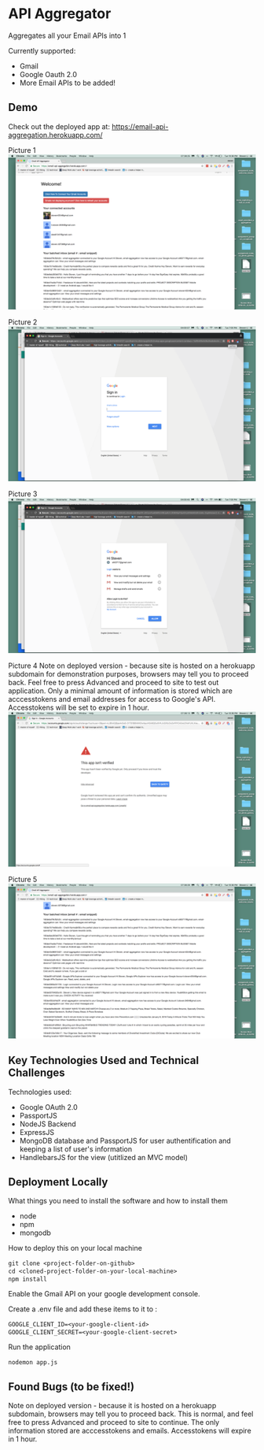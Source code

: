 # API Aggregator

Aggregates all your Email APIs into 1

Currently supported:
- Gmail
- Google Oauth 2.0
- More Email APIs to be added!

## Demo

Check out the deployed app at: https://email-api-aggregation.herokuapp.com/

Picture 1
![Alt text](./1.png?raw=true "Title")

Picture 2
![Alt text](./2.png?raw=true "Title")

Picture 3
![Alt text](./3.png?raw=true "Title")

Picture 4
Note on deployed version - because site is hosted on a herokuapp subdomain for demonstration purposes, browsers may tell you to proceed back. Feel free to press Advanced and proceed to site to test out application. Only a minimal amount of information is stored which are acccesstokens and email addresses for access to Google's API. Accesstokens will be set to expire in 1 hour.
![Alt text](./4.png?raw=true "Title")

Picture 5
![Alt text](./5.png?raw=true "Title")


## Key Technologies Used and Technical Challenges 

Technologies used: 
- Google OAuth 2.0
- PassportJS
- NodeJS Backend
- ExpressJS
- MongoDB database and PassportJS for user authentification and keeping a list of user's information
- HandlebarsJS for the view (utitlized an MVC model)

## Deployment Locally

What things you need to install the software and how to install them

* node
* npm
* mongodb 

How to deploy this on your local machine

```
git clone <project-folder-on-github>
cd <cloned-project-folder-on-your-local-machine>
npm install
```

Enable the Gmail API on your google development console.

Create a .env file and add these items to
it to :

```
GOOGLE_CLIENT_ID=<your-google-client-id>
GOOGLE_CLIENT_SECRET=<your-google-client-secret>
```

Run the application
```
nodemon app.js
```

## Found Bugs (to be fixed!)
Note on deployed version - because it is hosted on a herokuapp subdomain, browsers may tell you to proceed back. This is normal,
and feel free to press Advanced and proceed to site to continue. The only information stored are acccesstokens and emails. Accesstokens will expire in 1 hour.
